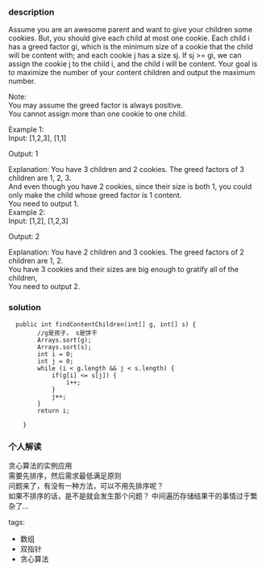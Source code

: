 ### description  
Assume you are an awesome parent and want to give your children some cookies. But, you should give each child at most one cookie. Each child i has a greed factor gi, which is the minimum size of a cookie that the child will be content with; and each cookie j has a size sj. If sj >= gi, we can assign the cookie j to the child i, and the child i will be content. Your goal is to maximize the number of your content children and output the maximum number.  
  
Note:  
You may assume the greed factor is always positive.   
You cannot assign more than one cookie to one child.  
  
Example 1:  
Input: [1,2,3], [1,1]  
  
Output: 1  
  
Explanation: You have 3 children and 2 cookies. The greed factors of 3 children are 1, 2, 3.   
And even though you have 2 cookies, since their size is both 1, you could only make the child whose greed factor is 1 content.  
You need to output 1.  
Example 2:  
Input: [1,2], [1,2,3]  
  
Output: 2  
  
Explanation: You have 2 children and 3 cookies. The greed factors of 2 children are 1, 2.   
You have 3 cookies and their sizes are big enough to gratify all of the children,   
You need to output 2.  
  
  
### solution  
```  
  public int findContentChildren(int[] g, int[] s) {  
        //g是孩子， s是饼干  
        Arrays.sort(g);  
        Arrays.sort(s);  
        int i = 0;  
        int j = 0;  
        while (i < g.length && j < s.length) {  
            if(g[i] <= s[j]) {  
                i++;  
            }  
            j++;  
        }  
        return i;  
  
    }  
```  
  
### 个人解读  
贪心算法的实例应用  
需要先排序，然后需求最低满足原则  
问题来了，有没有一种方法，可以不用先排序呢？  
如果不排序的话，是不是就会发生那个问题？ 中间遍历存储结果干的事情过于繁杂了...  
  
  
tags:  
  - 数组  
  - 双指针  
  - 贪心算法